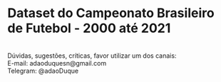 # Dataset do Campeonato Brasileiro de Futebol - 2000 até 2021
<br />
Dúvidas, sugestões, críticas, favor utilizar um dos canais:<br />  
E-mail: adaoduquesn@gmail.com<br />  
Telegram: @adaoDuque<br />
